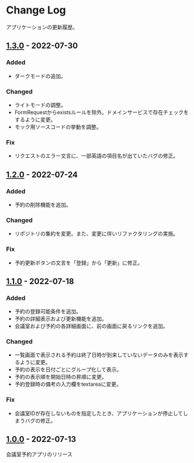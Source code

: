 # Change Log

アプリケーションの更新履歴。

## [1.3.0](https://github.com/sayuprc/conference-room-reservations/releases/tag/v1.3.0) - 2022-07-30

### Added

- ダークモードの追加。

### Changed

- ライトモードの調整。
- FormRequestからexistsルールを除外。ドメインサービスで存在チェックをするように変更。
- モック用ソースコードの挙動を調整。

### Fix

- リクエストのエラー文言に、一部英語の項目名が出ていたバグの修正。

## [1.2.0](https://github.com/sayuprc/conference-room-reservations/releases/tag/v1.2.0) - 2022-07-24

### Added

- 予約の削除機能を追加。

### Changed

- リポジトリの集約を変更。また、変更に伴いリファクタリングの実施。

### Fix

- 予約更新ボタンの文言を「登録」から「更新」に修正。

## [1.1.0](https://github.com/sayuprc/conference-room-reservations/releases/tag/v1.1.0) - 2022-07-18

### Added

- 予約の登録可能条件を追加。
- 予約の詳細表示および更新機能を追加。
- 会議室および予約の各詳細画面に、前の画面に戻るリンクを追加。

### Changed

- 一覧画面で表示される予約は終了日時が到来していないデータのみを表示するように変更。
- 予約の表示を日付ごとにグループ化して表示。
- 予約の表示順を開始日時の昇順に変更。
- 予約登録時の備考の入力欄をtextareaに変更。

### Fix

- 会議室IDが存在しないものを指定したとき、アプリケーションが停止してしまうバグの修正。

## [1.0.0](https://github.com/sayuprc/conference-room-reservations/releases/tag/v1.0.0) - 2022-07-13

会議室予約アプリのリリース